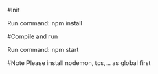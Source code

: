#Init

Run command: npm install

#Compile and run

Run command: npm start

#Note
Please install nodemon, tcs,... as global first